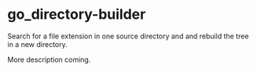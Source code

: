 # go_directory-builder
Search for a file extension in one source directory and and rebuild the tree in a new directory.

More description coming.
